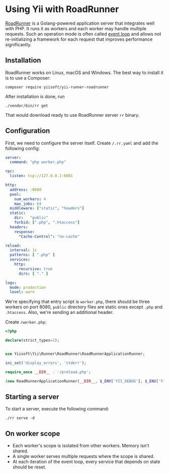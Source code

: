 # Using Yii with RoadRunner

[RoadRunner](https://roadrunner.dev/) is a Golang-powered application server that integrates well with PHP. It runs
it as workers and each worker may handle multiple requests. Such an operation mode is often called
[event loop](using-with-event-loop.md) and allows not re-initializing a framework for each request that improves
performance significantly.

## Installation

RoadRunner works on Linux, macOS and Windows. The best way to install it is
to use a Composer:

```
composer require yiisoft/yii-runner-roadrunner
```

After installation is done, run

```
./vendor/bin/rr get
```

That would download ready to use RoadRunner server `rr` binary.

## Configuration

First, we need to configure the server itself. Create `/.rr.yaml` and add
the following config:

```yaml
server:
  command: "php worker.php"

rpc:
  listen: tcp://127.0.0.1:6001

http:
  address: :8080
  pool:
    num_workers: 4
    max_jobs: 64
  middleware: ["static", "headers"]
  static:
    dir:   "public"
    forbid: [".php", ".htaccess"]
  headers:
    response:
      "Cache-Control": "no-cache"

reload:
  interval: 1s
  patterns: [ ".php" ]
  services:
    http:
      recursive: true
      dirs: [ "." ]

logs:
  mode: production
  level: warn
```

We're specifying that entry script is `worker.php`, there should be three
workers on port 8080, `public` directory files are static ones except `.php`
and `.htaccess`. Also, we're sending an additional header.

Create `/worker.php`:

```php
<?php

declare(strict_types=1);


use Yiisoft\Yii\Runner\RoadRunner\RoadRunnerApplicationRunner;

ini_set('display_errors', 'stderr');

require_once __DIR__ . '/preload.php';

(new RoadRunnerApplicationRunner(__DIR__, $_ENV['YII_DEBUG'], $_ENV['YII_ENV']))->run();
```

## Starting a server

To start a server, execute the following command:

```
./rr serve -d
```

## On worker scope

- Each worker's scope is isolated from other workers. Memory isn't shared.
- A single worker serves multiple requests where the scope is shared.
- At each iteration of the event loop, every service that depends on state
  should be reset.
